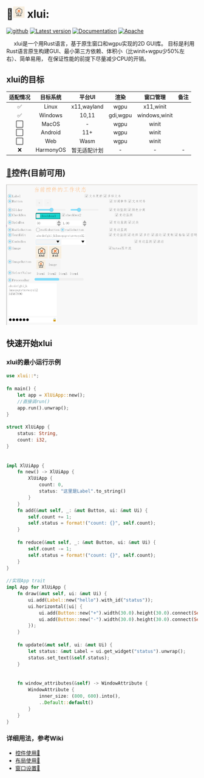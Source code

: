 # 🚀<img alt="logo" height="30" src="res/img/logo/logo_96.png" width="30"/> xlui:

[<img alt="github" src="https://img.shields.io/badge/github-xllgl2017/xlui-8da0cb?logo=github" height="20">](https://github.com/xllgl2017/xlui)
[![Latest version](https://img.shields.io/crates/v/xlui.svg)](https://crates.io/crates/xlui)
[![Documentation](https://docs.rs/xlui/badge.svg)](https://docs.rs/xlui)
[![Apache](https://img.shields.io/badge/license-Apache-blue.svg)](https://github.com/xllgl2017/xlui/blob/main/LICENSE-APACHE)

&nbsp;&nbsp;&nbsp;&nbsp; xlui是一个用Rust语言，基于原生窗口和wgpu实现的2D GUI库。
目标是利用Rust语言原生构建GUI、最小第三方依赖、体积小（比winit+wgpu少50%左右）、简单易用， 在保证性能的前提下尽量减少CPU的开销。

## xlui的目标

| 适配情况 |   目标系统    |    平台UI     |    渲染    |     窗口管理      | 备注 |
|:----:|:---------:|:-----------:|:--------:|:-------------:|:--:|
|  ✅   |   Linux   | x11,wayland |   wgpu   |   x11,winit   |    |
|  ✅   |  Windows  |    10,11    | gdi,wgpu | windows,winit |    |
|  ⬜️  |   MacOS   |      -      |   wgpu   |     winit     |    |
|  ⬜️  |  Android  |     11+     |   wgpu   |     winit     |    |
|  ⬜️  |    Web    |    Wasm     |   wgpu   |     winit     |    |
|  ❌   | HarmonyOS |   暂无适配计划    |    -     |       -       | -  |

## [🎯](https://github.com/xllgl2017/xlui/wiki/%E5%B8%83%E5%B1%80)控件(目前可用)

![控件状态](/res/img/doc/img_1.png)

## 快速开始xlui

### xlui的最小运行示例

```rust
use xlui::*;

fn main() {
    let app = XlUiApp::new();
    //直接调run()
    app.run().unwrap();
}

struct XlUiApp {
    status: String,
    count: i32,
}


impl XlUiApp {
    fn new() -> XlUiApp {
        XlUiApp {
            count: 0,
            status: "这里是Label".to_string()
        }
    }
    fn add(&mut self, _: &mut Button, ui: &mut Ui) {
        self.count += 1;
        self.status = format!("count: {}", self.count);
    }

    fn reduce(&mut self, _: &mut Button, ui: &mut Ui) {
        self.count -= 1;
        self.status = format!("count: {}", self.count);
    }
}

//实现App trait
impl App for XlUiApp {
    fn draw(&mut self, ui: &mut Ui) {
        ui.add(Label::new("hello").with_id("status"));
        ui.horizontal(|ui| {
            ui.add(Button::new("+").width(30.0).height(30.0).connect(Self::add));
            ui.add(Button::new("-").width(30.0).height(30.0).connect(Self::reduce));
        });
    }

    fn update(&mut self, ui: &mut Ui) {
        let status: &mut Label = ui.get_widget("status").unwrap();
        status.set_text(&self.status);
    }


    fn window_attributes(&self) -> WindowAttribute {
        WindowAttribute {
            inner_size: (800, 600).into(),
            ..Default::default()
        }
    }
}

```

### 详细用法，参考Wiki

* [控件使用🦖](https://github.com/xllgl2017/xlui/wiki/%E6%8E%A7%E4%BB%B6)
* [布局使用🦖](https://github.com/xllgl2017/xlui/wiki/%E5%B8%83%E5%B1%80)
* [窗口设置🦖](https://github.com/xllgl2017/xlui/wiki/%E7%AA%97%E5%8F%A3)

[//]:  # (❌⬜️)

